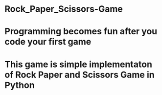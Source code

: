 # Rock_Paper_Scissors-Game

# Programming becomes fun after you code your first game
# This game is simple implementaton of Rock Paper and Scissors Game in Python
